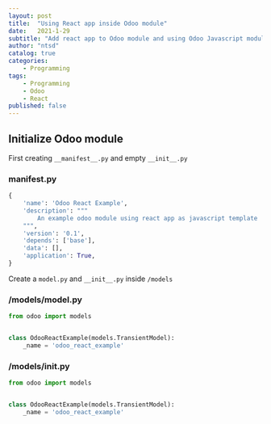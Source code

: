 ```yaml
---
layout: post
title:  "Using React app inside Odoo module"
date:   2021-1-29
subtitle: "Add react app to Odoo module and using Odoo Javascript modules"
author: "ntsd"
catalog: true
categories:
    - Programming
tags:
    - Programming
    - Odoo
    - React
published: false
---
```


## Initialize Odoo module

First creating `__manifest__.py` and empty `__init__.py`

### __manifest__.py

``` Python
{
    'name': 'Odoo React Example',
    'description': """
        An example odoo module using react app as javascript template
    """,
    'version': '0.1',
    'depends': ['base'],
    'data': [],
    'application': True,
}
```

Create a `model.py` and `__init__.py`  inside `/models`

### /models/model.py

``` python
from odoo import models


class OdooReactExample(models.TransientModel):
    _name = 'odoo_react_example'
```

### /models/__init__.py

``` python
from odoo import models


class OdooReactExample(models.TransientModel):
    _name = 'odoo_react_example'
```
